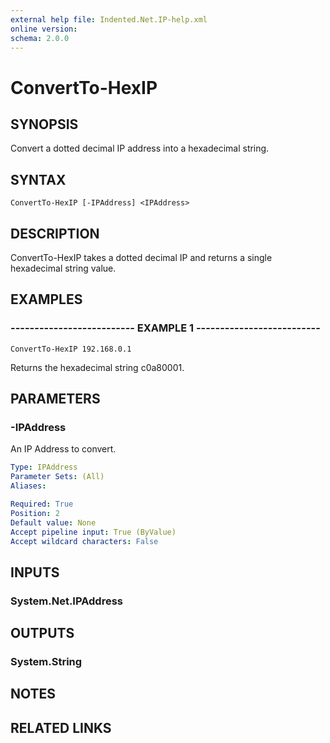 ```yaml
---
external help file: Indented.Net.IP-help.xml
online version: 
schema: 2.0.0
---
```


# ConvertTo-HexIP

## SYNOPSIS
Convert a dotted decimal IP address into a hexadecimal string.

## SYNTAX

```
ConvertTo-HexIP [-IPAddress] <IPAddress>
```

## DESCRIPTION
ConvertTo-HexIP takes a dotted decimal IP and returns a single hexadecimal string value.

## EXAMPLES

### -------------------------- EXAMPLE 1 --------------------------
```
ConvertTo-HexIP 192.168.0.1
```

Returns the hexadecimal string c0a80001.

## PARAMETERS

### -IPAddress
An IP Address to convert.

```yaml
Type: IPAddress
Parameter Sets: (All)
Aliases: 

Required: True
Position: 2
Default value: None
Accept pipeline input: True (ByValue)
Accept wildcard characters: False
```

## INPUTS

### System.Net.IPAddress

## OUTPUTS

### System.String

## NOTES

## RELATED LINKS

